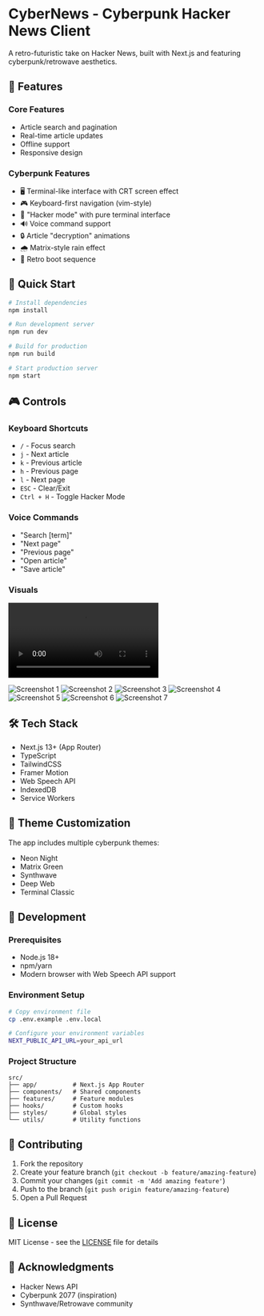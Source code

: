 # CyberNews - Cyberpunk Hacker News Client

A retro-futuristic take on Hacker News, built with Next.js and featuring cyberpunk/retrowave aesthetics.

## 🌟 Features

### Core Features
- Article search and pagination
- Real-time article updates
- Offline support
- Responsive design

### Cyberpunk Features
- 🖥️ Terminal-like interface with CRT screen effect
- 🎮 Keyboard-first navigation (vim-style)
- 🎯 "Hacker mode" with pure terminal interface
- 🔊 Voice command support
- 🔒 Article "decryption" animations
- 🌧️ Matrix-style rain effect
- 💾 Retro boot sequence

## 🚀 Quick Start

```bash
# Install dependencies
npm install

# Run development server
npm run dev

# Build for production
npm run build

# Start production server
npm start
```

## 🎮 Controls

### Keyboard Shortcuts
- `/` - Focus search
- `j` - Next article
- `k` - Previous article
- `h` - Previous page
- `l` - Next page
- `ESC` - Clear/Exit
- `Ctrl + H` - Toggle Hacker Mode


### Voice Commands
- "Search [term]"
- "Next page"
- "Previous page"
- "Open article"
- "Save article"

### Visuals

<video src="https://github.com/user-attachments/assets/f1d1cdd9-3279-482d-b1d9-1352b367e1a3" controls></video>



![Screenshot 1](.github/Screenshot_25-7-2025_19012_appbitbudget.vercel.app.jpeg)
![Screenshot 2](.github/Screenshot_25-7-2025_19038_appbitbudget.vercel.app.jpeg)
![Screenshot 3](.github/Screenshot_25-7-2025_19053_appbitbudget.vercel.app.jpeg)
![Screenshot 4](.github/Screenshot_25-7-2025_1912_appbitbudget.vercel.app.jpeg)
![Screenshot 5](.github/Screenshot_25-7-2025_19217_appbitbudget.vercel.app.jpeg)
![Screenshot 6](.github/Screenshot_25-7-2025_1923_appbitbudget.vercel.app.jpeg)
![Screenshot 7](.github/Screenshot_25-7-2025_19230_appbitbudget.vercel.app.jpeg)


## 🛠️ Tech Stack

- Next.js 13+ (App Router)
- TypeScript
- TailwindCSS
- Framer Motion
- Web Speech API
- IndexedDB
- Service Workers

## 🎨 Theme Customization

The app includes multiple cyberpunk themes:
- Neon Night
- Matrix Green
- Synthwave
- Deep Web
- Terminal Classic

## 🔧 Development

### Prerequisites
- Node.js 18+
- npm/yarn
- Modern browser with Web Speech API support

### Environment Setup
```bash
# Copy environment file
cp .env.example .env.local

# Configure your environment variables
NEXT_PUBLIC_API_URL=your_api_url
```

### Project Structure
```
src/
├── app/          # Next.js App Router
├── components/   # Shared components
├── features/     # Feature modules
├── hooks/        # Custom hooks
├── styles/       # Global styles
└── utils/        # Utility functions
```

## 🤝 Contributing

1. Fork the repository
2. Create your feature branch (`git checkout -b feature/amazing-feature`)
3. Commit your changes (`git commit -m 'Add amazing feature'`)
4. Push to the branch (`git push origin feature/amazing-feature`)
5. Open a Pull Request

## 📝 License

MIT License - see the [LICENSE](LICENSE) file for details

## 🙏 Acknowledgments

- Hacker News API
- Cyberpunk 2077 (inspiration)
- Synthwave/Retrowave community
